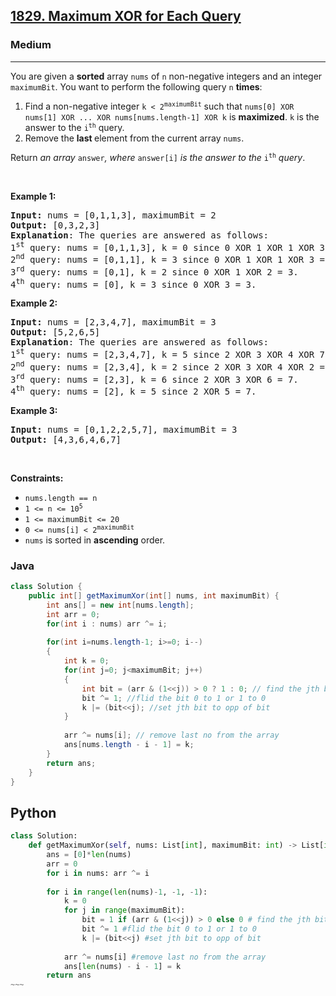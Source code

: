 <h2><a href="https://leetcode.com/problems/maximum-xor-for-each-query/">1829. Maximum XOR for Each Query</a></h2><h3>Medium</h3><hr><div><p>You are given a <strong>sorted</strong> array <code>nums</code> of <code>n</code> non-negative integers and an integer <code>maximumBit</code>. You want to perform the following query <code>n</code> <strong>times</strong>:</p>

<ol>
	<li>Find a non-negative integer <code>k &lt; 2<sup>maximumBit</sup></code> such that <code>nums[0] XOR nums[1] XOR ... XOR nums[nums.length-1] XOR k</code> is <strong>maximized</strong>. <code>k</code> is the answer to the <code>i<sup>th</sup></code> query.</li>
	<li>Remove the <strong>last </strong>element from the current array <code>nums</code>.</li>
</ol>

<p>Return <em>an array</em> <code>answer</code><em>, where </em><code>answer[i]</code><em> is the answer to the </em><code>i<sup>th</sup></code><em> query</em>.</p>

<p>&nbsp;</p>
<p><strong class="example">Example 1:</strong></p>

<pre><strong>Input:</strong> nums = [0,1,1,3], maximumBit = 2
<strong>Output:</strong> [0,3,2,3]
<strong>Explanation</strong>: The queries are answered as follows:
1<sup>st</sup> query: nums = [0,1,1,3], k = 0 since 0 XOR 1 XOR 1 XOR 3 XOR 0 = 3.
2<sup>nd</sup> query: nums = [0,1,1], k = 3 since 0 XOR 1 XOR 1 XOR 3 = 3.
3<sup>rd</sup> query: nums = [0,1], k = 2 since 0 XOR 1 XOR 2 = 3.
4<sup>th</sup> query: nums = [0], k = 3 since 0 XOR 3 = 3.
</pre>

<p><strong class="example">Example 2:</strong></p>

<pre><strong>Input:</strong> nums = [2,3,4,7], maximumBit = 3
<strong>Output:</strong> [5,2,6,5]
<strong>Explanation</strong>: The queries are answered as follows:
1<sup>st</sup> query: nums = [2,3,4,7], k = 5 since 2 XOR 3 XOR 4 XOR 7 XOR 5 = 7.
2<sup>nd</sup> query: nums = [2,3,4], k = 2 since 2 XOR 3 XOR 4 XOR 2 = 7.
3<sup>rd</sup> query: nums = [2,3], k = 6 since 2 XOR 3 XOR 6 = 7.
4<sup>th</sup> query: nums = [2], k = 5 since 2 XOR 5 = 7.
</pre>

<p><strong class="example">Example 3:</strong></p>

<pre><strong>Input:</strong> nums = [0,1,2,2,5,7], maximumBit = 3
<strong>Output:</strong> [4,3,6,4,6,7]
</pre>

<p>&nbsp;</p>
<p><strong>Constraints:</strong></p>

<ul>
	<li><code>nums.length == n</code></li>
	<li><code>1 &lt;= n &lt;= 10<sup>5</sup></code></li>
	<li><code>1 &lt;= maximumBit &lt;= 20</code></li>
	<li><code>0 &lt;= nums[i] &lt; 2<sup>maximumBit</sup></code></li>
	<li><code>nums</code>​​​ is sorted in <strong>ascending</strong> order.</li>
</ul>
</div>

### Java
```java
class Solution {
    public int[] getMaximumXor(int[] nums, int maximumBit) {
        int ans[] = new int[nums.length];
        int arr = 0;
        for(int i : nums) arr ^= i;
        
        for(int i=nums.length-1; i>=0; i--)
        {  
            int k = 0;
            for(int j=0; j<maximumBit; j++)
            {
                int bit = (arr & (1<<j)) > 0 ? 1 : 0; // find the jth bit 
                bit ^= 1; //flid the bit 0 to 1 or 1 to 0
                k |= (bit<<j); //set jth bit to opp of bit
            }
            
            arr ^= nums[i]; // remove last no from the array
            ans[nums.length - i - 1] = k;
        }
        return ans;
    }
}
```

## Python
```python
class Solution:
    def getMaximumXor(self, nums: List[int], maximumBit: int) -> List[int]:
        ans = [0]*len(nums)
        arr = 0
        for i in nums: arr ^= i
        
        for i in range(len(nums)-1, -1, -1):
            k = 0
            for j in range(maximumBit):
                bit = 1 if (arr & (1<<j)) > 0 else 0 # find the jth bit 
                bit ^= 1 #flid the bit 0 to 1 or 1 to 0
                k |= (bit<<j) #set jth bit to opp of bit
            
            arr ^= nums[i] #remove last no from the array
            ans[len(nums) - i - 1] = k
        return ans
~~~
